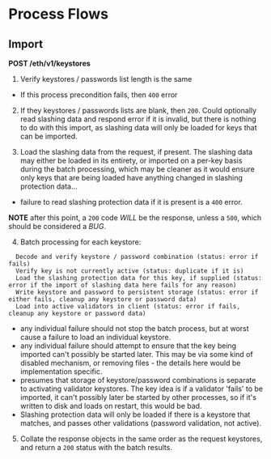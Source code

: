# Process Flows

## Import

__POST /eth/v1/keystores__

1. Verify keystores / passwords list length is the same
 - If this process precondition fails, then `400` error

2. If they keystores / passwords lists are blank, then `200`. Could optionally read slashing data and respond error if it is invalid, but there is nothing to do with this import, as slashing data will only be loaded for keys that can be imported.

3. Load the slashing data from the request, if present. The slashing data may either be loaded in its entirety, or imported on a per-key basis during the batch processing, which may be cleaner as it would ensure only keys that are being loaded have anything changed in slashing protection data...
 - failure to read slashing protection data if it is present is a `400` error.


 __NOTE__ after this point, a `200` code _WILL_ be the response, unless a `500`, which should be considered a _BUG_.

4. Batch processing for each keystore:
```
  Decode and verify keystore / password combination (status: error if fails)
  Verify key is not currently active (status: duplicate if it is)
  Load the slashing protection data for this key, if supplied (status: error if the import of slashing data here fails for any reason)
  Write keystore and password to persistent storage (status: error if either fails, cleanup any keystore or password data)
  Load into active validators in client (status: error if fails, cleanup any keystore or password data)
```
  - any individual failure should not stop the batch process, but at worst cause a failure to load an individual keystore.
  - any individual failure should attempt to ensure that the key being imported can't possibly be started later. This may be via some kind of disabled mechanism, or removing files - the details here would be implementation specific.
  - presumes that storage of keystore/password combinations is separate to activating validator keystores. The key idea is if a validator 'fails' to be imported, it can't possibly later be started by other processes, so if it's written to disk and loads on restart, this would be bad.
  - Slashing protection data will only be loaded if there is a keystore that matches, and passes other validations (password validation, not active).
5. Collate the response objects in the same order as the request keystores, and return a `200` status with the batch results.
